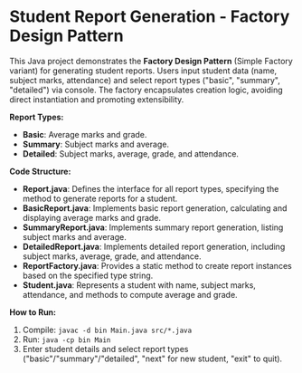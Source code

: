 # Student Report Generation - Factory Design Pattern

This Java project demonstrates the **Factory Design Pattern** (Simple Factory variant) for generating student reports. Users input student data (name, subject marks, attendance) and select report types ("basic", "summary", "detailed") via console. The factory encapsulates creation logic, avoiding direct instantiation and promoting extensibility.

**Report Types:**
- **Basic**: Average marks and grade.
- **Summary**: Subject marks and average.
- **Detailed**: Subject marks, average, grade, and attendance.

**Code Structure:**
- **Report.java**: Defines the interface for all report types, specifying the method to generate reports for a student.
- **BasicReport.java**: Implements basic report generation, calculating and displaying average marks and grade.
- **SummaryReport.java**: Implements summary report generation, listing subject marks and average.
- **DetailedReport.java**: Implements detailed report generation, including subject marks, average, grade, and attendance.
- **ReportFactory.java**: Provides a static method to create report instances based on the specified type string.
- **Student.java**: Represents a student with name, subject marks, attendance, and methods to compute average and grade.

**How to Run:**
1. Compile: `javac -d bin Main.java src/*.java`
2. Run: `java -cp bin Main`
3. Enter student details and select report types ("basic"/"summary"/"detailed", "next" for new student, "exit" to quit).


